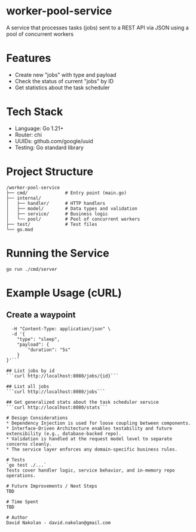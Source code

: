 # worker-pool-service
A service that processes tasks (jobs) sent to a REST API via JSON using a pool of concurrent workers

# Features
* Create new "jobs" with type and payload
* Check the status of current "jobs" by ID
* Get statistics about the task scheduler

# Tech Stack
* Language: Go 1.21+
* Router: chi
* UUIDs: github.com/google/uuid
* Testing: Go standard library

# Project Structure
```
/worker-pool-service
├── cmd/              # Entry point (main.go)
├── internal/
│   ├── handler/      # HTTP handlers
│   ├── model/        # Data types and validation
│   ├── service/      # Business logic
│   └── pool/         # Pool of concurrent workers
├── test/             # Test files
└── go.mod
```

# Running the Service
`go run ./cmd/server`

# Example Usage (cURL)
## Create a waypoint
```curl -X POST http://localhost:8080/jobs \
  -H "Content-Type: application/json" \
  -d '{
    "type": "sleep",
    "payload": {
        "duration": "5s"
    }
}'```

## List jobs by id
```curl http://localhost:8080/jobs/{id}```

## List all jobs
```curl http://localhost:8080/jobs```

## Get generalized stats about the task scheduler service
```curl http://localhost:8080/stats```

# Design Considerations
* Dependency Injection is used for loose coupling between components.
* Interface-Driven Architecture enables testability and future extensibility (e.g., database-backed repo).
* Validation is handled at the request model level to separate concerns cleanly.
* The service layer enforces any domain-specific business rules.

# Tests
`go test ./...`
Tests cover handler logic, service behavior, and in-memory repo operations.

# Future Improvements / Next Steps
TBD

# Time Spent
TBD

# Author
David Nakolan - david.nakolan@gmail.com
